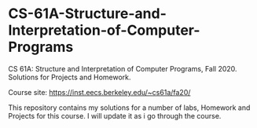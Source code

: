 # CS-61A-Structure-and-Interpretation-of-Computer-Programs
CS 61A: Structure and Interpretation of Computer Programs, Fall 2020. Solutions for Projects and Homework.

Course site: https://inst.eecs.berkeley.edu/~cs61a/fa20/

This repository contains my solutions for a number of labs, Homework and Projects for this course. I will update it as i go through the course.
